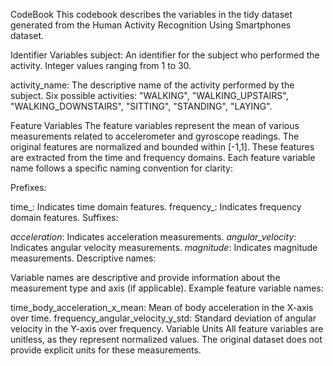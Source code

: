 CodeBook
This codebook describes the variables in the tidy dataset generated from the Human Activity Recognition Using Smartphones dataset.

Identifier Variables
subject: An identifier for the subject who performed the activity. Integer values ranging from 1 to 30.

activity_name: The descriptive name of the activity performed by the subject. Six possible activities: "WALKING", "WALKING_UPSTAIRS", "WALKING_DOWNSTAIRS", "SITTING", "STANDING", "LAYING".

Feature Variables
The feature variables represent the mean of various measurements related to accelerometer and gyroscope readings. The original features are normalized and bounded within [-1,1]. These features are extracted from the time and frequency domains. Each feature variable name follows a specific naming convention for clarity:

Prefixes:

time_: Indicates time domain features.
frequency_: Indicates frequency domain features.
Suffixes:

_acceleration_: Indicates acceleration measurements.
_angular_velocity_: Indicates angular velocity measurements.
_magnitude_: Indicates magnitude measurements.
Descriptive names:

Variable names are descriptive and provide information about the measurement type and axis (if applicable).
Example feature variable names:

time_body_acceleration_x_mean: Mean of body acceleration in the X-axis over time.
frequency_angular_velocity_y_std: Standard deviation of angular velocity in the Y-axis over frequency.
Variable Units
All feature variables are unitless, as they represent normalized values. The original dataset does not provide explicit units for these measurements.
